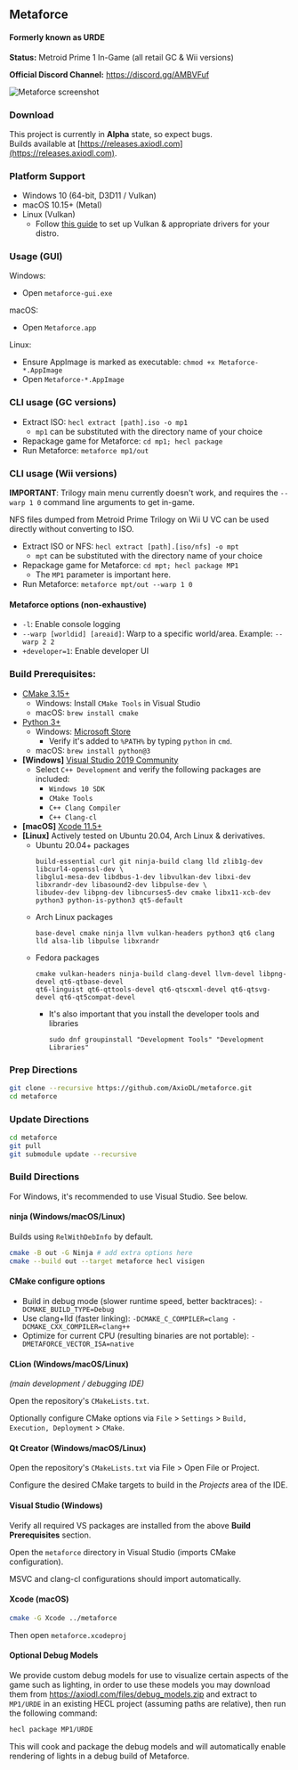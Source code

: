 ## Metaforce
#### Formerly known as URDE

**Status:** Metroid Prime 1 In-Game (all retail GC & Wii versions)

**Official Discord Channel:** https://discord.gg/AMBVFuf

![Metaforce screenshot](assets/metaforce-screen1.png)

### Download
This project is currently in **Alpha** state, so expect bugs.  
Builds available at [https://releases.axiodl.com](https://releases.axiodl.com).

### Platform Support
* Windows 10 (64-bit, D3D11 / Vulkan)
* macOS 10.15+ (Metal)
* Linux (Vulkan)
    * Follow [this guide](https://github.com/lutris/docs/blob/master/InstallingDrivers.md) to set up Vulkan & appropriate drivers for your distro.

### Usage (GUI)

Windows:
- Open `metaforce-gui.exe`

macOS:
- Open `Metaforce.app`

Linux: 
- Ensure AppImage is marked as executable: `chmod +x Metaforce-*.AppImage`
- Open `Metaforce-*.AppImage`

### CLI usage (GC versions)

* Extract ISO: `hecl extract [path].iso -o mp1`
  * `mp1` can be substituted with the directory name of your choice
* Repackage game for Metaforce: `cd mp1; hecl package`
* Run Metaforce: `metaforce mp1/out`

### CLI usage (Wii versions)

**IMPORTANT**: Trilogy main menu currently doesn't work, and requires the `--warp 1 0` command line arguments to get in-game.  

NFS files dumped from Metroid Prime Trilogy on Wii U VC can be used directly without converting to ISO.

* Extract ISO or NFS: `hecl extract [path].[iso/nfs] -o mpt`
  * `mpt` can be substituted with the directory name of your choice
* Repackage game for Metaforce: `cd mpt; hecl package MP1`
  * The `MP1` parameter is important here.
* Run Metaforce: `metaforce mpt/out --warp 1 0`

#### Metaforce options (non-exhaustive)

* `-l`: Enable console logging
* `--warp [worldid] [areaid]`: Warp to a specific world/area. Example: `--warp 2 2`
* `+developer=1`: Enable developer UI

### Build Prerequisites:
* [CMake 3.15+](https://cmake.org)
    * Windows: Install `CMake Tools` in Visual Studio
    * macOS: `brew install cmake`
* [Python 3+](https://python.org)
    * Windows: [Microsoft Store](https://go.microsoft.com/fwlink?linkID=2082640)
        * Verify it's added to `%PATH%` by typing `python` in `cmd`.
    * macOS: `brew install python@3`
* **[Windows]** [Visual Studio 2019 Community](https://www.visualstudio.com/en-us/products/visual-studio-community-vs.aspx)
    * Select `C++ Development` and verify the following packages are included:
        * `Windows 10 SDK`
        * `CMake Tools`
        * `C++ Clang Compiler`
        * `C++ Clang-cl`
* **[macOS]** [Xcode 11.5+](https://developer.apple.com/xcode/download/)
* **[Linux]** Actively tested on Ubuntu 20.04, Arch Linux & derivatives.
    * Ubuntu 20.04+ packages
      ```
      build-essential curl git ninja-build clang lld zlib1g-dev libcurl4-openssl-dev \
      libglu1-mesa-dev libdbus-1-dev libvulkan-dev libxi-dev libxrandr-dev libasound2-dev libpulse-dev \
      libudev-dev libpng-dev libncurses5-dev cmake libx11-xcb-dev python3 python-is-python3 qt5-default
      ```
     * Arch Linux packages
       ```
       base-devel cmake ninja llvm vulkan-headers python3 qt6 clang lld alsa-lib libpulse libxrandr
       ```
     * Fedora packages
       ```
       cmake vulkan-headers ninja-build clang-devel llvm-devel libpng-devel qt6-qtbase-devel 
       qt6-linguist qt6-qttools-devel qt6-qtscxml-devel qt6-qtsvg-devel qt6-qt5compat-devel
       ```
         * It's also important that you install the developer tools and libraries
           ```
           sudo dnf groupinstall "Development Tools" "Development Libraries"
           ```
### Prep Directions

```sh
git clone --recursive https://github.com/AxioDL/metaforce.git
cd metaforce
```

### Update Directions

```sh
cd metaforce
git pull
git submodule update --recursive
```

### Build Directions

For Windows, it's recommended to use Visual Studio. See below.

#### ninja (Windows/macOS/Linux)

Builds using `RelWithDebInfo` by default.

```sh
cmake -B out -G Ninja # add extra options here
cmake --build out --target metaforce hecl visigen
```

#### CMake configure options
- Build in debug mode (slower runtime speed, better backtraces): `-DCMAKE_BUILD_TYPE=Debug`
- Use clang+lld (faster linking): `-DCMAKE_C_COMPILER=clang -DCMAKE_CXX_COMPILER=clang++`
- Optimize for current CPU (resulting binaries are not portable): `-DMETAFORCE_VECTOR_ISA=native`

#### CLion (Windows/macOS/Linux)
*(main development / debugging IDE)*

Open the repository's `CMakeLists.txt`.

Optionally configure CMake options via `File` > `Settings` > `Build, Execution, Deployment` > `CMake`.

#### Qt Creator (Windows/macOS/Linux)

Open the repository's `CMakeLists.txt` via File > Open File or Project.

Configure the desired CMake targets to build in the *Projects* area of the IDE.

#### Visual Studio (Windows)

Verify all required VS packages are installed from the above **Build Prerequisites** section.

Open the `metaforce` directory in Visual Studio (imports CMake configuration).

MSVC and clang-cl configurations should import automatically.

#### Xcode (macOS)

```sh
cmake -G Xcode ../metaforce
```

Then open `metaforce.xcodeproj`

#### Optional Debug Models
We provide custom debug models for use to visualize certain aspects of the game such as lighting, in order to use 
these models you may download them from https://axiodl.com/files/debug_models.zip and extract to `MP1/URDE` in an 
existing HECL project (assuming paths are relative), then run the following command:

```sh
hecl package MP1/URDE
```
This will cook and package the debug models and will automatically enable rendering of lights in a debug build of Metaforce.
